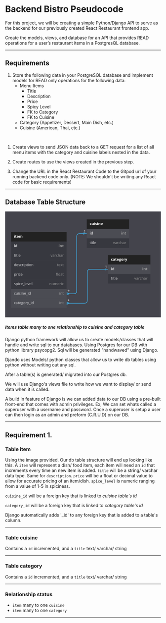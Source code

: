 # Backend Bistro Pseudocode

For this project, we will be creating a simple Python/Django API to serve as the backend for our previously created React Restaurant frontend app. 


Create the models, views, and database for an API that provides READ operations for a user’s restaurant items in a PostgresQL database.

---

## Requirements

1. Store the following data in your PostgreSQL database and implement models for READ only operations for the following data:
    - Menu Items
        - Title
        - Description
        - Price
        - Spicy Level
        - FK to Category
        - FK to Cuisine
    - Category (Appetizer, Dessert, Main Dish, etc.)
    - Cuisine (American, Thai, etc.)

<br/>

1. Create views to send JSON data back to a GET request for a list of all menu items with the category and cuisine labels nested in the data.

1. Create routes to use the views created in the previous step.
            
1. Change the URL in the React Restaurant Code to the Gitpod url of your running backend code only. (NOTE: We shouldn’t be writing any React code for basic requirements)

- - - 

## Database Table Structure

![database-tables](./pseudo_img/dbdiagram.png)
##### items table many to one relationship to cuisine and category table

Django python framework will allow us to create models/classes that will handle and write sql to our databases. Using Postgres for our DB with python library psycopg2. Sql will be generated "handwaved" using Django.

Djando uses Models/ python classes that allow us to write db tables using python without writing out any sql. 

After a table(s) is generated/ migrated into our Postgres db.

We will use Django's views file to write how we want to display/ or send data when it is called.

A build in feature of Django is we can added data to our DB using a pre-built front-end that comes with admin privileges. Ex; We can set whats called a superuser with a username and password. Once a superuser is setup a user can then login as an admin and preform (C.R.U.D) on our DB.

---

## Requirement 1.

### Table item

Using the image provided. Our db table structure will end up looking like this.  A `item` will represent a dish/ food item, each item will need an `id` that increments every time an new item is added. `title` will be a string/ varchar data type. Same for `description`. `price` will be a float or decimal value to allow for accurate pricing of an item/dish.  `spice_level` is numeric ranging from a value of 1-5 in spiciness. 

`cuisine_id` will be a foreign key that is linked to *cuisine table's id*

`category_id` will be a foreign key that is linked to *category table's id*

Django automatically adds '_id' to any foreign key that is added to a table's column.

---

### Table cuisine

Contains a `id` incremented, and a `title` text/ varchar/ string

---

### Table category

Contains a `id` incremented, and a `title` text/ varchar/ string

---
### Relationship status

- `item` many to one `cuisine`
- `item` many to one `category`

---







